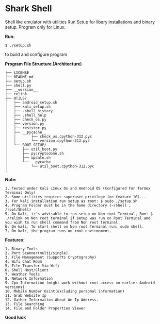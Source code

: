# Shark Shell

Shell like emulator with utilities
Run Setup for libary installations and binary setup.
Program only for Linux.

**Run:**

```$ ./setup.sh ``` 

to build and configure program

**Program File Structure (Architecture)**
```Shell/
├── LICENSE
├── README.md
├── setup.sh
├── shell.py
├── __version__
├── relink
├── UTILS/
│   ├── android_setup.sh
│   ├── kali_setup.sh
│   ├── .shell_history
│   ├── .shell_help
│   ├── check_os.py
│   ├── version.py
│   ├── resistor.py
│   ├── __pycache__
│   │       ├── check_os.cpython-312.pyc
│   │       └── version.cpython-312.pyc
│   └── BOOT_SETUP/
│       ├── util_boot.py
│       ├── pycryptodome.sh
│       ├── update.sh
│       └── __pycache__
│           └── util_boot.cpython-312.pyc
│       

```

**Note:**
```
1. Tested under Kali LInux Os and Android OS (Configured For Termux Terminal Only)
2. Some utilities requires superuser privilege (on feature 10)...
3. For kali installation run setup as root: $ sudo ./setup.sh
4. Program Folder must be in the home directory (~/Shell , /root/Shell)
5. On Kali, it's advisable to run setup on Non root Terminal, Run: $ ./relink on Non root terminal if setup was run on Root Terminal and you wish to run shell command from Non root terminal.
6. On kali, To start shell on Non root Terminal run: sudo shell.
7. On kali, the program runs on root environment.
```

**Features:**
```
1. Binary Tools
2. Port Scanner(multi/single)
3. File Management (Supports Cryptography)
4. Wifi Chat Room
5. File Transfer Via Wifi
6. Shell Host/Client
7. Weather Tools
8. Network Information
9. Cpu Information (might work without root access on earlier Android versions)
10. Mobile Number Osint(excluding personal information)
11. Grab Website Ip
12. Gather Information About An Ip Address.
13. File Searching
14. File and Folder Properties Viewer
```

**Good luck**
